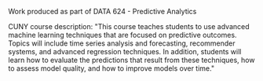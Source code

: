 Work produced as part of DATA 624 - Predictive Analytics

CUNY course description:
"This course teaches students to use advanced machine learning techniques that are focused on predictive outcomes. Topics will include time series analysis and forecasting, recommender systems, and advanced regression techniques. In addition, students will learn how to evaluate the predictions that result from these techniques, how to assess model quality, and how to improve models over time."

